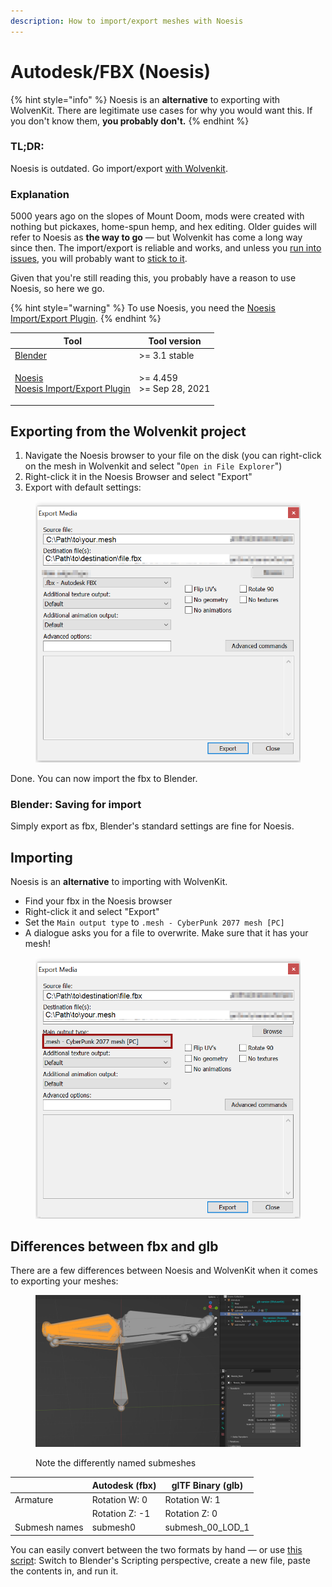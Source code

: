 ```yaml
---
description: How to import/export meshes with Noesis
---
```


# Autodesk/FBX (Noesis)

{% hint style="info" %}
Noesis is an **alternative** to exporting with WolvenKit. There are legitimate use cases for why you would want this. If you don't know them, **you probably don't.**
{% endhint %}

### TL;DR:&#x20;

Noesis is outdated. Go import/export [with Wolvenkit](./).

### Explanation

5000 years ago on the slopes of Mount Doom, mods were created with nothing but pickaxes, home-spun hemp, and hex editing. Older guides will refer to Noesis as **the way to go** — but Wolvenkit has come a long way since then. The import/export is reliable and works, and unless you [run into issues](../troubleshooting-your-mesh-edits.md), you will probably want to [stick to it](./).

Given that you're still reading this, you probably have a reason to use Noesis, so here we go.

{% hint style="warning" %}
To use Noesis, you need the [Noesis Import/Export Plugin](https://github.com/alphazolam/fmt\_CP77mesh?msclkid=384152bfaa5611ecbad0234dbe6a5c45).
{% endhint %}

| Tool                                                                                                                                                                                                                       | Tool version                       |
| -------------------------------------------------------------------------------------------------------------------------------------------------------------------------------------------------------------------------- | ---------------------------------- |
| [Blender](https://www.blender.org/download/)                                                                                                                                                                               | >= 3.1 stable                      |
| <p><a href="https://richwhitehouse.com/index.php?content=inc_projects.php">Noesis</a><br><a href="https://github.com/alphazolam/fmt_CP77mesh?msclkid=384152bfaa5611ecbad0234dbe6a5c45">Noesis Import/Export Plugin</a></p> | <p>>= 4.459<br>>= Sep 28, 2021</p> |

## Exporting from the Wolvenkit project

1. Navigate the Noesis browser to your file on the disk (you can right-click on the mesh in Wolvenkit and select "`Open in File Explorer`")
2. Right-click it in the Noesis Browser and select "Export"
3. Export with default settings:

<figure><img src="../../../.gitbook/assets/noesis_mesh_export.png" alt=""><figcaption></figcaption></figure>

Done. You can now import the fbx to Blender.

### Blender: Saving for import

Simply export as fbx, Blender's standard settings are fine for Noesis.

## Importing

Noesis is an **alternative** to importing with WolvenKit.

* Find your fbx in the Noesis browser
* Right-click it and select "Export"
* Set the `Main output type` to `.mesh - CyberPunk 2077 mesh [PC]`
* A dialogue asks you for a file to overwrite. Make sure that it has your mesh!

<figure><img src="../../../.gitbook/assets/noesis_mesh_import.png" alt=""><figcaption></figcaption></figure>

## Differences between fbx and glb

There are a few differences between Noesis and WolvenKit when it comes to exporting your meshes:

<figure><img src="../../../.gitbook/assets/import_noesis_glb_armature_differences.png" alt=""><figcaption><p>Note the differently named submeshes</p></figcaption></figure>

|               | Autodesk (fbx) | glTF Binary (glb)   |
| ------------- | -------------- | ------------------- |
| Armature      | Rotation W: 0  | Rotation W: 1       |
|               | Rotation Z: -1 | Rotation Z: 0       |
| Submesh names | submesh0       | submesh\_00\_LOD\_1 |

You can easily convert between the two formats by hand — or use [this script](https://github.com/manavortex/code\_snippets/blob/master/py/blender/convert\_gltf\_fbx.py): Switch to Blender's Scripting perspective, create a new file, paste the contents in, and run it.
